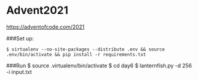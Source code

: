 # Advent2021

https://adventofcode.com/2021

###Set up:

    $ virtualenv --no-site-packages --distribute .env && source .env/bin/activate && pip install -r requirements.txt

###Run
    $ source .virtualenv/bin/activate
    $ cd day6
    $ lanternfish.py -d 256 -i input.txt